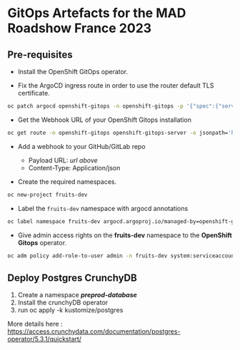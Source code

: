 # GitOps Artefacts for the MAD Roadshow France 2023

## Pre-requisites

* Install the OpenShift GitOps operator.

* Fix the ArgoCD ingress route in order to use the router default TLS certificate.

```sh
oc patch argocd openshift-gitops -n openshift-gitops -p '{"spec":{"server":{"insecure":true,"route":{"enabled": true,"tls":{"termination":"edge","insecureEdgeTerminationPolicy":"Redirect"}}}}}' --type=merge
```

* Get the Webhook URL of your OpenShift Gitops installation

```sh
oc get route -n openshift-gitops openshift-gitops-server -o jsonpath='https://{.spec.host}/api/webhook'
```

* Add a webhook to your GitHub/GitLab repo

  * Payload URL: *url above*
  * Content-Type: Application/json

* Create the required namespaces.

```sh
oc new-project fruits-dev
```

* Label the `fruits-dev` namespace with argocd annotations

```sh
oc label namespace fruits-dev argocd.argoproj.io/managed-by=openshift-gitops
```

* Give admin access rights on the **fruits-dev** namespace to the **OpenShift Gitops** operator.

```sh
oc adm policy add-role-to-user admin -n fruits-dev system:serviceaccount:openshift-gitops:openshift-gitops-argocd-application-controller
```


## Deploy Postgres CrunchyDB

1. Create a namespace ***preprod-database***
2. Install the crunchyDB operator
3. run oc apply -k kustomize/postgres

More details here : https://access.crunchydata.com/documentation/postgres-operator/5.3.1/quickstart/



